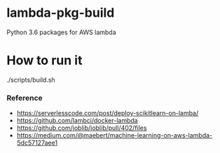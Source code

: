 # lambda-pkg-build
Python 3.6 packages for AWS lambda

# How to run it
./scripts/build.sh

### Reference ###
* https://serverlesscode.com/post/deploy-scikitlearn-on-lamba/
* https://github.com/lambci/docker-lambda
* https://github.com/joblib/joblib/pull/402/files
* https://medium.com/@maebert/machine-learning-on-aws-lambda-5dc57127aee1

